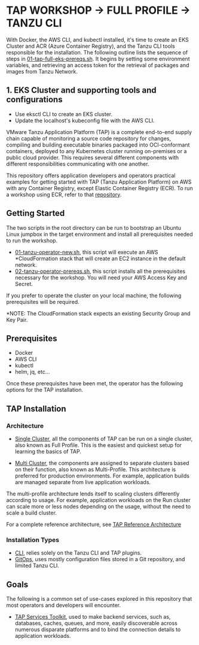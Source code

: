 # TAP WORKSHOP -> FULL PROFILE -> TANZU CLI

With Docker, the AWS CLI, and kubectl installed, it's time to create an EKS Cluster and ACR (Azure Container Registry), and the Tanzu CLI tools responsible for the installation. The following outline lists the sequence of steps in [01-tap-full-eks-prereqs.sh](01-tap-full-eks-prepreqs.sh). It begins by setting some environment variables, and retrieving an access token for the retrieval of packages and images from Tanzu Network.

## 1. EKS Cluster and supporting tools and configurations

* Use eksctl CLI to create an EKS cluster.
* Update the localhost's kubeconfig file with the AWS CLI.



VMware Tanzu Application Platform (TAP) is a complete end-to-end supply chain capable of monitoring a source code repository for changes, compiling and building executable binaries packaged into OCI-conformant containers, deployed to any Kubernetes cluster running on-premises or a public cloud provider. This requires several different components with different responsibilities communicating with one another.

This repository offers application developers and operators practical examples for getting started with TAP (Tanzu Application Platform) on AWS with any Container Registry, except Elastic Container Registry (ECR). To run a workshop using ECR, refer to that [repository](https://github.com/nycpivot/tap-workshop-aws-ecr).

## Getting Started

The two scripts in the root directory can be run to bootstrap an Ubuntu Linux jumpbox in the target environment and install all prerequisites needed to run the workshop.

* [01-tanzu-operator-new.sh](01-tanzu-operator-new.sh), this script will execute an AWS *CloudFormation stack that will create an EC2 instance in the default network.
* [02-tanzu-operator-prereqs.sh](02-tanzu-operator-prereqs.sh), this script installs all the prerequisites necessary for the workshop. You will need your AWS Access Key and Secret.

If you prefer to operate the cluster on your local machine, the following prerequisites will be required.

*NOTE: The CloudFormation stack expects an existing Security Group and Key Pair.

## Prerequisites

* Docker
* AWS CLI
* kubectl
* helm, jq, etc...

Once these prerequisites have been met, the operator has the following options for the TAP installation.

## TAP Installation

### Architecture

* [Single Cluster](full-profile), all the components of TAP can be run on a single cluster, also known as Full Profile. This is the easiest and quickest setup for learning the basics of TAP.

* [Multi Cluster](multi-profile), the components are assigned to separate clusters based on their function, also known as Multi-Profile. This architecture is preferred for production environments. For example, application builds are managed separate from live application workloads.

The multi-profile architecture lends itself to scaling clusters differently according to usage. For example, application workloads on the Run cluster can scale more or less nodes depending on the usage, without the need to scale a build cluster.

For a complete reference architecture, see [TAP Reference Architecture](https://docs.vmware.com/en/VMware-Tanzu-Application-Platform/1.5/tap-reference-architecture/GUID-reference-designs-tap-architecture-planning.html)

### Installation Types

* [CLI](cli), relies solely on the Tanzu CLI and TAP plugins.
* [GitOps](gitops), uses mostly configuration files stored in a Git repository, and limited Tanzu CLI.

## Goals

The following is a common set of use-cases explored in this repository that most operators and developers will encounter.

* [TAP Services Toolkit](https://docs.vmware.com/en/Services-Toolkit-for-VMware-Tanzu-Application-Platform/index.html), used to make backend services, such as, databases, caches, queues, and more, easily discoverable across numerous disparate platforms and to bind the connection details to application workloads.
